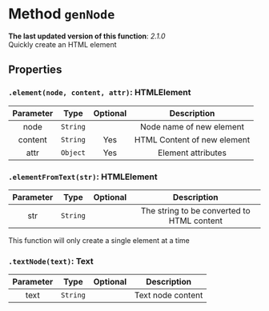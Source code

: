 # Method `genNode`
**The last updated version of this function**: *2.1.0*  
Quickly create an HTML element
## Properties
### `.element(node, content, attr)`: HTMLElement
| Parameter | Type | Optional | Description |
| :---: | :---: | :---: | :---: |
| node | `String` |  | Node name of new element |
| content | `String` | Yes | HTML Content of new element |
| attr | `Object` | Yes | Element attributes |
### `.elementFromText(str)`: HTMLElement
| Parameter | Type | Optional | Description |
| :---: | :---: | :---: | :---: |
| str | `String` |  | The string to be converted to HTML content |

This function will only create a single element at a time
### `.textNode(text)`: Text
| Parameter | Type | Optional | Description |
| :---: | :---: | :---: | :---: |
| text | `String` |  | Text node content |
